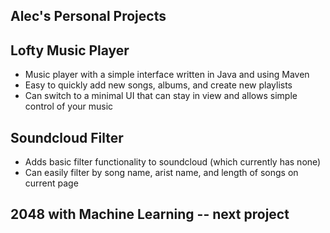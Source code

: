 ## Alec's Personal Projects

## Lofty Music Player
- Music player with a simple interface written in Java and using Maven
- Easy to quickly add new songs, albums, and create new playlists
- Can switch to a minimal UI that can stay in view and allows simple control of your music

## Soundcloud Filter
- Adds basic filter functionality to soundcloud (which currently has none)
- Can easily filter by song name, arist name, and length of songs on current page

## 2048 with Machine Learning -- next project